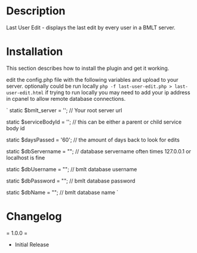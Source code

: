 # Description

Last User Edit - displays the last edit by every user in a BMLT server.

# Installation

This section describes how to install the plugin and get it working.

edit the config.php file with the following variables and upload to your server. optionally could be run locally `php -f last-user-edit.php > last-user-edit.html`
if trying to run locally you may need to add your ip address in cpanel to allow remote database connections.

`
static $bmlt_server = '';     // Your root server url

static $serviceBodyId = '';   // this can be either a parent or child service body id

static $daysPassed = '60';    // the amount of days back to look for edits

static $dbServername = "";    // database servername often times 127.0.0.1 or localhost is fine

static $dbUsername = "";      // bmlt database username

static $dbPassword = "";      // bmlt database password

static $dbName = "";          // bmlt database name
`

# Changelog

= 1.0.0 =

* Initial Release
